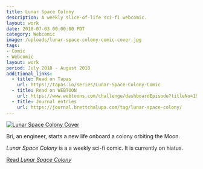 ```yaml
---
title: Lunar Space Colony
description: A weekly slice-of-life sci-fi webcomic.
layout: work
date: 2018-07-03 00:00:00 PDT
category: Webcomic
image: /uploads/lunar-space-colony-comic-cover.jpg
tags:
- Comic
- Webcomic
layout: work
period: July 2018 - August 2018
additional_links:
  - title: Read on Tapas
    url: https://tapas.io/series/Lunar-Space-Colony-Comic
  - title: Read on WEBTOON
    url: https://www.webtoons.com/challenge/dashboardEpisode?titleNo=193203
  - title: Journal entries
    url: https://journal.brettchalupa.com/tag/lunar-space-colony/
---
```


[![Lunar Space Colony Cover](/uploads/lunar-space-colony-comic-cover.jpg)](https://lsc.brettchalupa.com)

Bri, an engineer, starts a new life onboard a colony orbiting the Moon.

_Lunar Space Colony_ is a a weekly sci-fi comic. It is currently on hiatus.

[Read _Lunar Space Colony_](https://lsc.brettchalupa.com)
